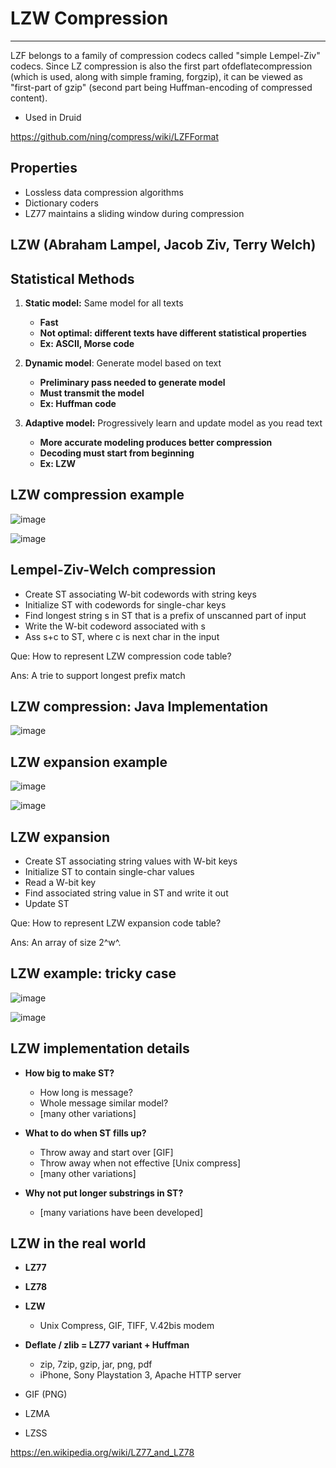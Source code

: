 # LZW Compression

---

LZF belongs to a family of compression codecs called "simple Lempel-Ziv" codecs. Since LZ compression is also the first part ofdeflatecompression (which is used, along with simple framing, forgzip), it can be viewed as "first-part of gzip" (second part being Huffman-encoding of compressed content).

- Used in Druid

<https://github.com/ning/compress/wiki/LZFFormat>

## Properties

- Lossless data compression algorithms
- Dictionary coders
- LZ77 maintains a sliding window during compression

## LZW (Abraham Lampel, Jacob Ziv, Terry Welch)

## Statistical Methods

1. **Static model:** Same model for all texts
    - **Fast**
    - **Not optimal: different texts have different statistical properties**
    - **Ex: ASCII, Morse code**

2. **Dynamic model**: Generate model based on text
    - **Preliminary pass needed to generate model**
    - **Must transmit the model**
    - **Ex: Huffman code**

3. **Adaptive model:** Progressively learn and update model as you read text
    - **More accurate modeling produces better compression**
    - **Decoding must start from beginning**
    - **Ex: LZW**

## LZW compression example

![image](media/LZW-Compression-image1.jpg)

![image](media/LZW-Compression-image2.jpg)

## Lempel-Ziv-Welch compression

- Create ST associating W-bit codewords with string keys
- Initialize ST with codewords for single-char keys
- Find longest string s in ST that is a prefix of unscanned part of input
- Write the W-bit codeword associated with s
- Ass s+c to ST, where c is next char in the input

Que: How to represent LZW compression code table?

Ans: A trie to support longest prefix match

## LZW compression: Java Implementation

![image](media/LZW-Compression-image3.jpeg)

## LZW expansion example

![image](media/LZW-Compression-image4.jpg)

![image](media/LZW-Compression-image5.jpg)

## LZW expansion

- Create ST associating string values with W-bit keys
- Initialize ST to contain single-char values
- Read a W-bit key
- Find associated string value in ST and write it out
- Update ST

Que: How to represent LZW expansion code table?

Ans: An array of size 2^w^.

## LZW example: tricky case

![image](media/LZW-Compression-image6.jpg)

![image](media/LZW-Compression-image7.jpg)

## LZW implementation details

- **How big to make ST?**
  - How long is message?
  - Whole message similar model?
  - [many other variations]

- **What to do when ST fills up?**
  - Throw away and start over [GIF]
  - Throw away when not effective [Unix compress]
  - [many other variations]

- **Why not put longer substrings in ST?**
  - [many variations have been developed]

## LZW in the real world

- **LZ77**
- **LZ78**
- **LZW**
  - Unix Compress, GIF, TIFF, V.42bis modem

- **Deflate / zlib = LZ77 variant + Huffman**
  - zip, 7zip, gzip, jar, png, pdf
  - iPhone, Sony Playstation 3, Apache HTTP server
- GIF (PNG)
- LZMA
- LZSS

<https://en.wikipedia.org/wiki/LZ77_and_LZ78>
